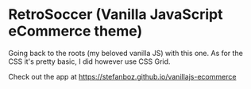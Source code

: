 # RetroSoccer (Vanilla JavaScript eCommerce theme)

Going back to the roots (my beloved vanilla JS) with this one. As for the CSS it's pretty basic, I did however use CSS Grid.

Check out the app at https://stefanboz.github.io/vanillajs-ecommerce
